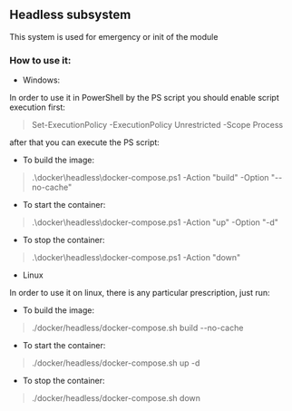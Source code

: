 ## Headless subsystem
This system is used for emergency or init of the module

### How to use it:

- Windows:

In order to use it in PowerShell by the PS script you should enable script execution first:

> Set-ExecutionPolicy -ExecutionPolicy Unrestricted -Scope Process

after that you can execute the PS script:

- To build the image:
> .\docker\headless\docker-compose.ps1 -Action "build" -Option "--no-cache"

- To start the container:
> .\docker\headless\docker-compose.ps1 -Action "up" -Option "-d"

- To stop the container:
> .\docker\headless\docker-compose.ps1 -Action "down" 

- Linux

In order to use it on linux, there is any particular prescription, just run:

- To build the image:
> ./docker/headless/docker-compose.sh build --no-cache

- To start the container:
> ./docker/headless/docker-compose.sh up -d

- To stop the container:
> ./docker/headless/docker-compose.sh down

